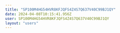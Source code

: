 ```yaml
---
title: "SP100M4HG54HVR8KFJQFS4Z4S7Q637V40C99BJ1QY"
date: 2024-04-08T10:15:41.956Z
user: SP100M4HG54HVR8KFJQFS4Z4S7Q637V40C99BJ1QY
layout: "users"
---
```

    